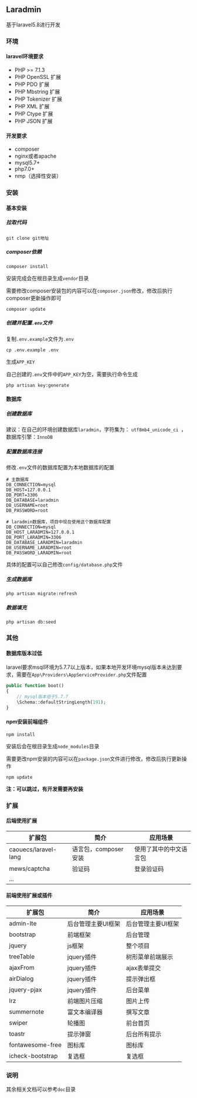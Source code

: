 ## Laradmin

基于laravel5.8进行开发

### 环境

#### laravel环境要求

- PHP >= 7.1.3
- PHP OpenSSL 扩展
- PHP PDO 扩展
- PHP Mbstring 扩展
- PHP Tokenizer 扩展
- PHP XML 扩展
- PHP Ctype 扩展
- PHP JSON 扩展

#### 开发要求

- composer
- nginx或者apache
- mysql5.7+
- php7.0+
- nmp（选择性安装）

### 安装

#### 基本安装

##### 拉取代码

```
git clone git地址
```

##### composer依赖

```
composer install
```

安装完成会在根目录生成`vendor`目录

需要修改composer安装包的内容可以在`composer.json`修改，修改后执行composer更新操作即可

```
composer update
```

##### 创建并配置`.env`文件

复制`.env.example`文件为`.env`

```
cp .env.example .env
```

生成`APP_KEY`

自己创建的`.env`文件中的`APP_KEY`为空，需要执行命令生成

```
php artisan key:generate
```

#### 数据库

##### 创建数据库

建议：在自己的环境创建数据库`laradmin`，字符集为： `utf8mb4_unicode_ci `，数据库引擎：`InnoDB`

##### 配置数据库连接

修改`.env`文件的数据库配置为本地数据库的配置

```
# 主数据库
DB_CONNECTION=mysql
DB_HOST=127.0.0.1
DB_PORT=3306
DB_DATABASE=laradmin
DB_USERNAME=root
DB_PASSWORD=root

# laradmin数据库，项目中现在使用这个数据库配置
DB_CONNECTION=mysql
DB_HOST_LARADMIN=127.0.0.1
DB_PORT_LARADMIN=3306
DB_DATABASE_LARADMIN=laradmin
DB_USERNAME_LARADMIN=root
DB_PASSWORD_LARADMIN=root
```

具体的配置可以自己修改`config/database.php`文件

##### 生成数据库

```
php artisan migrate:refresh
```

##### 数据填充

```
php artisan db:seed
```

### 其他

#### 数据库版本过低

laravel要求msql环境为5.7.7以上版本，如果本地开发环境mysql版本未达到要求，需要在`App\Providers\AppServiceProvider.php`文件配置

```php
public function boot()
{
    // mysql版本低于5.7.7
    \Schema::defaultStringLength(191);
}
```

#### npm安装前端组件

```
npm install
```

安装后会在根目录生成`node_modules`目录

需要更改npm安装的内容可以在`package.json`文件进行修改，修改后执行更新操作

```
npm update
```

**注：可以跳过，有开发需要再安装**

### 扩展

#### 后端使用扩展

| 扩展包               | 简介                 | 应用场景               |
| -------------------- | -------------------- | ---------------------- |
| caouecs/laravel-lang | 语言包，composer安装 | 使用了其中的中文语言包 |
| mews/captcha         | 验证码               | 登录验证码             |
| ...                  |                      |                        |

#### 前端使用扩展或插件

| 扩展包           | 简介               | 应用场景           |
| ---------------- | ------------------ | ------------------ |
| admin-lte        | 后台管理主要UI框架 | 后台管理主要UI框架 |
| bootstrap        | 前端框架           | 后台管理           |
| jquery           | js框架             | 整个项目           |
| treeTable        | jquery插件         | 树形菜单前端展示   |
| ajaxFrom         | jquery插件         | ajax表单提交       |
| airDialog        | jquery插件         | 提示弹出框         |
| jquery-pjax      | jquery插件         | 后台菜单           |
| lrz              | 前端图片压缩       | 图片上传           |
| summernote       | 富文本编译器       | 撰写文章           |
| swiper           | 轮播图             | 前台首页           |
| toastr           | 提示弹窗           | 后台所有提示       |
| fontawesome-free | 图标库             | 图标库             |
| icheck-bootstrap | 复选框             | 复选框             |

### 说明

其余相关文档可以参考`doc`目录